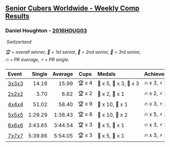 <style>table {white-space: nowrap;}</style>
<link rel="stylesheet" type="text/css" href="/scw-comp/css/flags.css" />

## [Senior Cubers Worldwide - Weekly Comp Results](/scw-comp/results/)
### Daniel Houghton - [2016HOUG03](https://www.worldcubeassociation.org/persons/2016HOUG03)

<i class="flag flag-CH" />&nbsp;Switzerland

<span style="white-space: nowrap;">🏆 = overall winner</span>, <span style="white-space: nowrap;">🥇 = 1st senior</span>, <span style="white-space: nowrap;">🥈 = 2nd senior</span>, <span style="white-space: nowrap;">🥉 = 3rd senior</span>, <span style="white-space: nowrap;">🔥 = PR average</span>, <span style="white-space: nowrap;">⚡ = PR single</span>.

| Event | Single | Average | Cups | Medals | Achievements|
| :-- | --: | --: | :--: | :-- | :-- |
| [3x3x3](333.md) | 14.16 | 15.99 | 🏆 x 4 | 🥇 x 5, 🥈 x 3, 🥉 x 3 | 🔥 x 3, ⚡ x 4 |
| [2x2x2](222.md) | 3.70 | 6.62 | 🏆 x 2 | 🥇 x 2, 🥈 x 1 | 🔥 x 2, ⚡ x 2 |
| [4x4x4](444.md) | 51.02 | 58.40 | 🏆 x 9 | 🥇 x 10, 🥈 x 1 | 🔥 x 3, ⚡ x 2 |
| [5x5x5](555.md) | 1:29.29 | 1:38.43 | 🏆 x 8 | 🥇 x 10, 🥈 x 2 | 🔥 x 5, ⚡ x 2 |
| [6x6x6](666.md) | 3:43.65 | 3:44.54 | 🏆 x 3 | 🥇 x 5, 🥈 x 1 | 🔥 x 3, ⚡ x 4 |
| [7x7x7](777.md) | 5:39.86 | 5:54.05 | 🏆 x 3 | 🥇 x 5, 🥈 x 1 | 🔥 x 3, ⚡ x 2 |

<!-- Global site tag (gtag.js) - Google Analytics -->
<script async src="https://www.googletagmanager.com/gtag/js?id=UA-86348435-3"></script>
<script>window.dataLayer = window.dataLayer || []; function gtag() {dataLayer.push(arguments);} gtag('js', new Date()); gtag('config', 'UA-86348435-3');</script>
